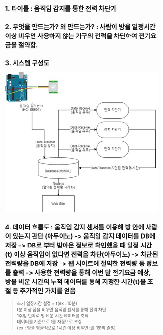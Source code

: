 ## 1. 타이틀 : 움직임 감지를 통한 전력 차단기  
## 2. 무엇을 만드는가? 왜 만드는가? : 사람이 방을 일정시간 이상 비우면 사용하지 않는 가구의 전력을 차단하여 전기요금을 절약함.  
## 3. 시스템 구성도  
![Alt text](/diagram.jpg)
## 4. 데이터 흐름도 : 움직임 감지 센서를 이용해 방 안에 사람이 있는지 판단 (아두이노) -> 움직임 감지 데이터를 DB에 저장 -> DB로 부터 받아온 정보로 확인했을 때 일정 시간(t) 이상 움직임이 없다면 전력을 차단(아두이노) -> 차단된 전력량을 DB에 저장 -> 웹 사이트에 절약한 전력량 등 정보를 출력 -> 사용한 전력량을 통해 이번 달 전기요금 예상, 방을 비운 시간의 누적 데이터를 통해 지정한 시간(t)을 조절 등 추가적인 가치를 얻음
> 초기 일정시간 설정 = t(ex : 10분)  
t분 이상 집을 비우면 움직임 센서를 통해 전력 차단  
1주일 단위로 방 비운 시간 데이터를 축적  
데이터를 기준으로 t를 자동으로 조절  
(ex : 방을 평균적으로 1시간 이상 비우면 t를 1분씩 줄임)  
